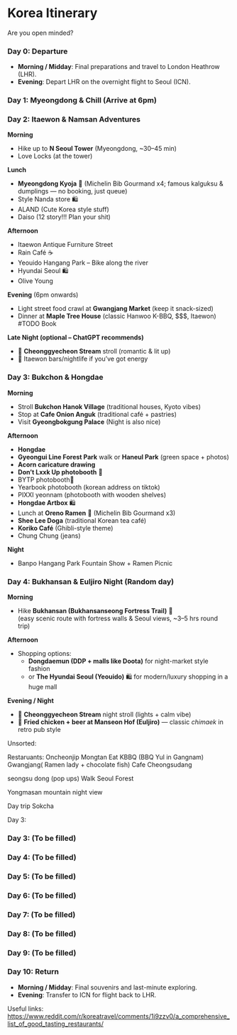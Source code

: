# Korea Itinerary

Are you open minded?



### Day 0: Departure

* **Morning / Midday**: Final preparations and travel to London Heathrow (LHR).
* **Evening**: Depart LHR on the overnight flight to Seoul (ICN).

### Day 1: Myeongdong & Chill (Arrive at 6pm)

### Day 2: Itaewon & Namsan Adventures  

**Morning**  
- Hike up to **N Seoul Tower** (Myeongdong, ~30–45 min)  
- Love Locks (at the tower)  

**Lunch**  
- **Myeongdong Kyoja** 🍜 (Michelin Bib Gourmand x4; famous kalguksu & dumplings — no booking, just queue)
- Style Nanda store 🛍️
- ALAND (Cute Korea style stuff)
- Daiso (12 story!!! Plan your shit)

**Afternoon**  
- Itaewon Antique Furniture Street  
- Rain Café ☕️  
- Yeouido Hangang Park – Bike along the river  
- Hyundai Seoul 🛍️
- Olive Young

**Evening** (6pm onwards)  
- Light street food crawl at **Gwangjang Market** (keep it snack-sized)  
- Dinner at **Maple Tree House** (classic Hanwoo K-BBQ, $$$, Itaewon)  #TODO Book

**Late Night (optional – ChatGPT recommends)**  
- 🌉 **Cheonggyecheon Stream** stroll (romantic & lit up)  
- 🍻 Itaewon bars/nightlife if you’ve got energy  



### Day 3: Bukchon & Hongdae  

**Morning**  
- Stroll **Bukchon Hanok Village** (traditional houses, Kyoto vibes)  
- Stop at **Cafe Onion Anguk** (traditional café + pastries)  
- Visit **Gyeongbokgung Palace** (Night is also nice)  

**Afternoon**  
- **Hongdae**  
- **Gyeongui Line Forest Park** walk or **Haneul Park** (green space + photos)  
- **Acorn caricature drawing** 
- **Don’t Lxxk Up photobooth** 📸
- BYTP photobooth📸
- Yearbook photobooth (korean address on tiktok)
- PIXXI yeonnam (photobooth with wooden shelves)
- **Hongdae Artbox** 🛍️ 
- Lunch at  **Oreno Ramen** 🍜 (Michelin Bib Gourmand x3)  
- **Shee Lee Doga** (traditional Korean tea café)  
- **Koriko Café** (Ghibli-style theme)
- Chung Chung (jeans)

**Night**  
- Banpo Hangang Park Fountain Show + Ramen Picnic


### Day 4: Bukhansan & Euljiro Night   (Random day)

**Morning**  
- Hike **Bukhansan (Bukhansanseong Fortress Trail)** 🥾  
  (easy scenic route with fortress walls & Seoul views, ~3–5 hrs round trip)  

**Afternoon**  
- Shopping options:  
  - **Dongdaemun (DDP + malls like Doota)** for night-market style fashion  
  - or **The Hyundai Seoul (Yeouido)** 🛍️ for modern/luxury shopping in a huge mall  

**Evening / Night**  
- 🌙 **Cheonggyecheon Stream** night stroll (lights + calm vibe)  
- 🍗 **Fried chicken + beer at Manseon Hof (Euljiro)** — classic *chimaek* in retro pub style  


Unsorted:

Restaruants:
Oncheonjip
Mongtan
Eat KBBQ (BBQ Yul in Gangnam)
Gwangjang( Ramen lady + chocolate fish)
Cafe Cheongsudang


seongsu dong (pop ups)
Walk Seoul Forest 

Yongmasan mountain night view


Day trip Sokcha 
	










Day 3: 

### Day 3: (To be filled)

### Day 4: (To be filled)

### Day 5: (To be filled)

### Day 6: (To be filled)

### Day 7: (To be filled)

### Day 8: (To be filled)

### Day 9: (To be filled)

### Day 10: Return

* **Morning / Midday**: Final souvenirs and last-minute exploring.
* **Evening**: Transfer to ICN for flight back to LHR.


Useful links:
https://www.reddit.com/r/koreatravel/comments/1i9zzv0/a_comprehensive_list_of_good_tasting_restaurants/

